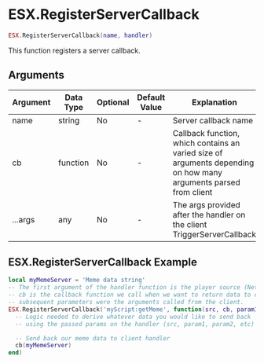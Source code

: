 # ESX.RegisterServerCallback

```lua
ESX.RegisterServerCallback(name, handler)
```

This function registers a server callback.

## Arguments

| Argument | Data Type | Optional | Default Value | Explanation                                                                                                      |
|----------|-----------|----------|---------------|------------------------------------------------------------------------------------------------------------------|
| name     | string    | No       | -             | Server callback name                                                                                             |
| cb       | function  | No       | -             | Callback function, which contains an varied size of arguments depending on how many arguments parsed from client |
| ...args  | any       | No       | -             | The args provided after the handler on the client TriggerServerCallback                                          |

## ESX.RegisterServerCallback Example

```lua
local myMemeServer = 'Meme data string'
-- The first argument of the handler function is the player source (NetID),
-- cb is the callback function we call when we want to return data to client
-- subsequent parameters were the arguments called from the client.
ESX.RegisterServerCallback('myScript:getMeme', function(src, cb, param1, param2)
  -- Logic needed to derive whatever data you would like to send back
  -- using the passed params on the handler (src, param1, param2, etc)

  -- Send back our meme data to client handler
  cb(myMemeServer)
end)
```
